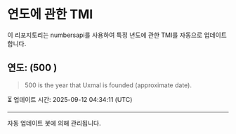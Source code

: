 
# 연도에 관한 TMI

이 리포지토리는 numbersapi를 사용하여 특정 년도에 관한 TMI를 자동으로 업데이트합니다.

## 연도: (500 )
> 500 is the year that Uxmal is founded (approximate date).

⏳ 업데이트 시간: 2025-09-12 04:34:11 (UTC)

---
자동 업데이트 봇에 의해 관리됩니다.
